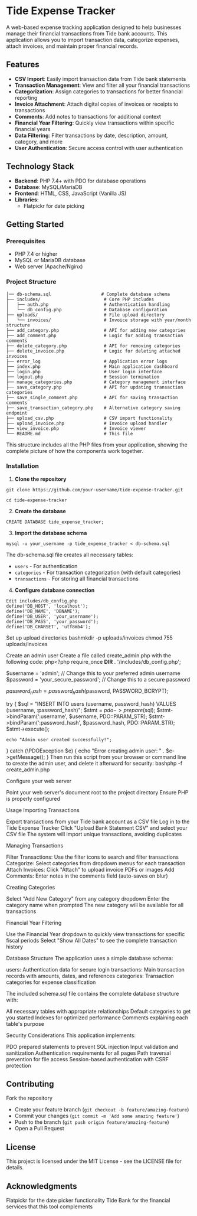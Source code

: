 # Tide Expense Tracker

A web-based expense tracking application designed to help businesses manage their financial transactions from Tide bank accounts. This application allows you to import transaction data, categorize expenses, attach invoices, and maintain proper financial records.

## Features

- **CSV Import**: Easily import transaction data from Tide bank statements
- **Transaction Management**: View and filter all your financial transactions
- **Categorization**: Assign categories to transactions for better financial reporting
- **Invoice Attachment**: Attach digital copies of invoices or receipts to transactions
- **Comments**: Add notes to transactions for additional context
- **Financial Year Filtering**: Quickly view transactions within specific financial years
- **Data Filtering**: Filter transactions by date, description, amount, category, and more
- **User Authentication**: Secure access control with user authentication

## Technology Stack

- **Backend**: PHP 7.4+ with PDO for database operations
- **Database**: MySQL/MariaDB
- **Frontend**: HTML, CSS, JavaScript (Vanilla JS)
- **Libraries**: 
  - Flatpickr for date picking

## Getting Started

### Prerequisites

- PHP 7.4 or higher
- MySQL or MariaDB database
- Web server (Apache/Nginx)

### Project Structure
```tide-expense-tracker/
│── db-schema.sql                   # Complete database schema
├── includes/                        # Core PHP includes
│   ├── auth.php                     # Authentication handling
│   └── db_config.php                # Database configuration
├── uploads/                         # File upload directory
│   └── invoices/                    # Invoice storage with year/month structure
├── add_category.php                 # API for adding new categories
├── add_comment.php                  # Logic for adding transaction comments
├── delete_category.php              # API for removing categories
├── delete_invoice.php               # Logic for deleting attached invoices
├── error_log                        # Application error logs
├── index.php                        # Main application dashboard
├── login.php                        # User login interface
├── logout.php                       # Session termination
├── manage_categories.php            # Category management interface
├── save_category.php                # API for updating transaction categories
├── save_single_comment.php          # API for saving transaction comments
├── save_transaction_category.php    # Alternative category saving endpoint
├── upload_csv.php                   # CSV import functionality
├── upload_invoice.php               # Invoice upload handler
├── view_invoice.php                 # Invoice viewer
└── README.md                        # This file
```

This structure includes all the PHP files from your application, showing the complete picture of how the components work together.


### Installation

1. **Clone the repository**
```
git clone https://github.com/your-username/tide-expense-tracker.git
   
cd tide-expense-tracker
```

2. **Create the database**
```
CREATE DATABASE tide_expense_tracker;
```

3. **Import the database schema**
```
mysql -u your_username -p tide_expense_tracker < db-schema.sql
```

The db-schema.sql file creates all necessary tables:

- `users` - For authentication
- `categories` - For transaction categorization (with default categories)
- `transactions` - For storing all financial transactions

4. **Configure database connection**
```
Edit includes/db_config.php
define('DB_HOST', 'localhost');
define('DB_NAME', 'DBNAME');
define('DB_USER', 'your_username');
define('DB_PASS', 'your_password');
define('DB_CHARSET', 'utf8mb4');
```



Set up upload directories
bashmkdir -p uploads/invoices
chmod 755 uploads/invoices

Create an admin user
Create a file called create_admin.php with the following code:
php<?php
require_once __DIR__ . '/includes/db_config.php';

$username = 'admin'; // Change this to your preferred admin username
$password = 'your_secure_password'; // Change this to a secure password

$password_hash = password_hash($password, PASSWORD_BCRYPT);

try {
    $sql = "INSERT INTO users (username, password_hash) VALUES (:username, :password_hash)";
    $stmt = $pdo->prepare($sql);
    $stmt->bindParam(':username', $username, PDO::PARAM_STR);
    $stmt->bindParam(':password_hash', $password_hash, PDO::PARAM_STR);
    $stmt->execute();
    
    echo "Admin user created successfully!";
} catch (\PDOException $e) {
    echo "Error creating admin user: " . $e->getMessage();
}
Then run this script from your browser or command line to create the admin user, and delete it afterward for security:
bashphp -f create_admin.php

Configure your web server

Point your web server's document root to the project directory
Ensure PHP is properly configured



Usage
Importing Transactions

Export transactions from your Tide bank account as a CSV file
Log in to the Tide Expense Tracker
Click "Upload Bank Statement CSV" and select your CSV file
The system will import unique transactions, avoiding duplicates

Managing Transactions

Filter Transactions: Use the filter icons to search and filter transactions
Categorize: Select categories from dropdown menus for each transaction
Attach Invoices: Click "Attach" to upload invoice PDFs or images
Add Comments: Enter notes in the comments field (auto-saves on blur)

Creating Categories

Select "Add New Category" from any category dropdown
Enter the category name when prompted
The new category will be available for all transactions

Financial Year Filtering

Use the Financial Year dropdown to quickly view transactions for specific fiscal periods
Select "Show All Dates" to see the complete transaction history

Database Structure
The application uses a simple database schema:

users: Authentication data for secure login
transactions: Main transaction records with amounts, dates, and references
categories: Transaction categories for expense classification

The included schema.sql file contains the complete database structure with:

All necessary tables with appropriate relationships
Default categories to get you started
Indexes for optimized performance
Comments explaining each table's purpose

Security Considerations
This application implements:

PDO prepared statements to prevent SQL injection
Input validation and sanitization
Authentication requirements for all pages
Path traversal prevention for file access
Session-based authentication with CSRF protection

## Contributing

Fork the repository
- Create your feature branch (`git checkout -b feature/amazing-feature`)
- Commit your changes (`git commit -m 'Add some amazing feature'`)
- Push to the branch (`git push origin feature/amazing-feature`)
- Open a Pull Request

## License

This project is licensed under the MIT License - see the LICENSE file for details.

## Acknowledgments

Flatpickr for the date picker functionality
Tide Bank for the financial services that this tool complements
